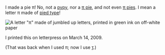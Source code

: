 ---
---
I made a pie π! No, not a [pypy](),
nor a [π pie](http://en.wikipedia.org/wiki/File:Pi_pie2.jpg),
and not even [π pies]().
I mean a letter π made of [pied type]()!

![A letter "π" made of jumbled up letters, printed in green ink on off-white paper]()

I printed this on letterpress on March 14, 2009.

(That was back when I used π; now I use [τ](http://tauday.com/).)
